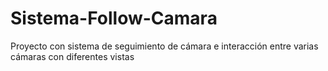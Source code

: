 # Sistema-Follow-Camara
Proyecto con sistema de seguimiento de cámara e interacción entre varias cámaras con diferentes vistas
